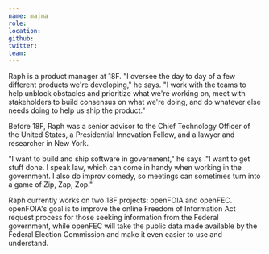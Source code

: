 ```yaml
---
name: majma
role:
location:
github:
twitter:
team:
---
```


Raph is a product manager at 18F. "I oversee the day to day of a few different products we're developing," he says. "I work with the teams to help unblock obstacles and prioritize what we're working on, meet with stakeholders to build consensus on what we're doing, and do whatever else needs doing to help us ship the product."

Before 18F, Raph was a senior advisor to the Chief Technology Officer of the United States, a Presidential Innovation Fellow, and a lawyer and researcher in New York.

"I want to build and ship software in government," he says ."I want to get stuff done.	I speak law, which can come in handy when working in the government. I also do improv comedy, so meetings can sometimes turn into a game of Zip, Zap, Zop."

Raph currently works on two 18F projects: openFOIA and openFEC. openFOIA's goal is to improve the online Freedom of Information Act request process for those seeking information from the Federal government, while openFEC will take the public data made available by the Federal Election Commission and make it even easier to use and understand. 
